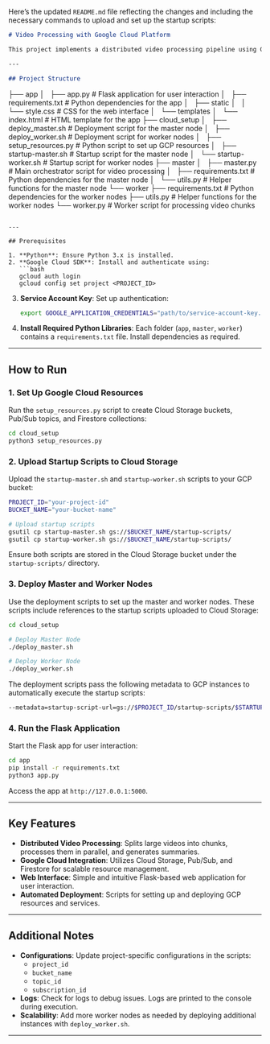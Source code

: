 Here’s the updated `README.md` file reflecting the changes and including the necessary commands to upload and set up the startup scripts:

```markdown
# Video Processing with Google Cloud Platform

This project implements a distributed video processing pipeline using Google Cloud Platform (GCP) services, including Pub/Sub, Firestore, and Cloud Storage. It features a Flask-based web interface, master-worker architecture for task orchestration, and automated resource setup.

---

## Project Structure

```
├── app
│   ├── app.py               # Flask application for user interaction
│   ├── requirements.txt     # Python dependencies for the app
│   ├── static
│   │   └── style.css        # CSS for the web interface
│   └── templates
│       └── index.html       # HTML template for the app
├── cloud_setup
│   ├── deploy_master.sh     # Deployment script for the master node
│   ├── deploy_worker.sh     # Deployment script for worker nodes
│   ├── setup_resources.py   # Python script to set up GCP resources
│   ├── startup-master.sh    # Startup script for the master node
│   └── startup-worker.sh    # Startup script for worker nodes
├── master
│   ├── master.py            # Main orchestrator script for video processing
│   ├── requirements.txt     # Python dependencies for the master node
│   └── utils.py             # Helper functions for the master node
└── worker
    ├── requirements.txt     # Python dependencies for the worker nodes
    ├── utils.py             # Helper functions for the worker nodes
    └── worker.py            # Worker script for processing video chunks
```

---

## Prerequisites

1. **Python**: Ensure Python 3.x is installed.
2. **Google Cloud SDK**: Install and authenticate using:
   ```bash
   gcloud auth login
   gcloud config set project <PROJECT_ID>
   ```
3. **Service Account Key**: Set up authentication:
   ```bash
   export GOOGLE_APPLICATION_CREDENTIALS="path/to/service-account-key.json"
   ```
4. **Install Required Python Libraries**:
   Each folder (`app`, `master`, `worker`) contains a `requirements.txt` file. Install dependencies as required.

---

## How to Run

### 1. Set Up Google Cloud Resources
Run the `setup_resources.py` script to create Cloud Storage buckets, Pub/Sub topics, and Firestore collections:
```bash
cd cloud_setup
python3 setup_resources.py
```

### 2. Upload Startup Scripts to Cloud Storage
Upload the `startup-master.sh` and `startup-worker.sh` scripts to your GCP bucket:

```bash
PROJECT_ID="your-project-id"
BUCKET_NAME="your-bucket-name"

# Upload startup scripts
gsutil cp startup-master.sh gs://$BUCKET_NAME/startup-scripts/
gsutil cp startup-worker.sh gs://$BUCKET_NAME/startup-scripts/
```

Ensure both scripts are stored in the Cloud Storage bucket under the `startup-scripts/` directory.

### 3. Deploy Master and Worker Nodes
Use the deployment scripts to set up the master and worker nodes. These scripts include references to the startup scripts uploaded to Cloud Storage:

```bash
cd cloud_setup

# Deploy Master Node
./deploy_master.sh

# Deploy Worker Node
./deploy_worker.sh
```

The deployment scripts pass the following metadata to GCP instances to automatically execute the startup scripts:
```bash
--metadata=startup-script-url=gs://$PROJECT_ID/startup-scripts/$STARTUP_SCRIPT
```

### 4. Run the Flask Application
Start the Flask app for user interaction:
```bash
cd app
pip install -r requirements.txt
python3 app.py
```
Access the app at `http://127.0.0.1:5000`.

---

## Key Features

- **Distributed Video Processing**: Splits large videos into chunks, processes them in parallel, and generates summaries.
- **Google Cloud Integration**: Utilizes Cloud Storage, Pub/Sub, and Firestore for scalable resource management.
- **Web Interface**: Simple and intuitive Flask-based web application for user interaction.
- **Automated Deployment**: Scripts for setting up and deploying GCP resources and services.

---

## Additional Notes

- **Configurations**: Update project-specific configurations in the scripts:
  - `project_id`
  - `bucket_name`
  - `topic_id`
  - `subscription_id`
- **Logs**: Check for logs to debug issues. Logs are printed to the console during execution.
- **Scalability**: Add more worker nodes as needed by deploying additional instances with `deploy_worker.sh`.

---
